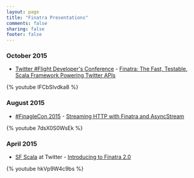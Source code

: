 ```yaml
---
layout: page
title: "Finatra Presentations"
comments: false
sharing: false
footer: false
---
```


### October 2015

* [Twitter #Flight Developer's Conference](https://twitterflight.com/) - [Finatra: The Fast, Testable, Scala Framework Powering Twitter APIs](https://g.twimg.com/dev/flight/2015/keynotes/Flight2015-Cosenza_Steve-Finatra.pdf)

{% youtube IFCbSIvdka8 %}

### August 2015

* [#FinagleCon&nbsp;2015](http://finagle.github.io/finaglecon/) - [Streaming HTTP with Finatra and AsyncStream](http://schd.ws/hosted_files/finaglecon2015/d1/Streaming%20HTTP%20with%20Finatra%20and%20AsyncStream.pdf)

{% youtube 7dsX0S0WsEk %}

### April 2015

* [SF&nbsp;Scala](http://www.meetup.com/SF-Scala/) at Twitter - [Introducing to Finatra 2.0](/finatra/assets/FinatraSFScala.pdf)

{% youtube hkVp9W4c9bs %}
